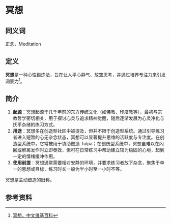 # 冥想

## 同义词

正念，Meditation

## 定义

**冥想**是一种心性锻炼法，旨在让人平心静气、放空思考，并通过培养专注力来引发洞察力[^冥想-1]。

## 简介

1. **起源**：冥想起源于几千年前的东方传统文化（如佛教、印度教等），最初与宗教哲学密切相关，用于探讨心灵与追求精神觉醒，随后逐渐发展为心灵净化与抚平杂绪的练习方式。
2. **用途**：冥想多在创造型社区中被提及，但并不限于创造型系统。通过引导练习者进入短暂的心无杂念状态，冥想可以显著提升思维的活跃度与专注度。在创造型系统中，它常被用于协助塑造 Tulpa；在创伤型系统中，冥想虽难以在闪回或解离发作时立即奏效，但可在日常练习中帮助建立较为稳固的心境，起到一定的情绪缓冲作用。
3. **使用前提**：冥想通常需要相对安静的环境，并要求练习者放下杂念，聚焦于单一的思想或目标，练习时长一般为半小时至一小时不等。

冥想是主动塑造的旧称。

## 参考资料

[^冥想-1]: [冥想，中文维基百科](https://zh.wikipedia.org/wiki/%E5%86%A5%E6%83%B3)
